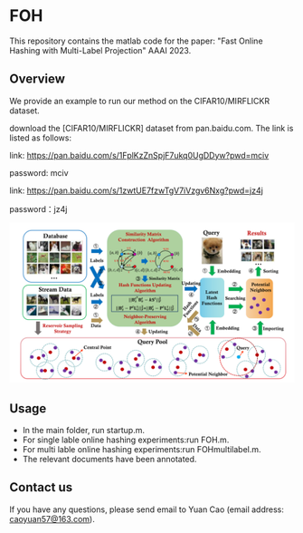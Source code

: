 # FOH
This repository contains the matlab code for the paper: "Fast Online Hashing with Multi-Label Projection" AAAI 2023.

## Overview
We provide an example to run our method on the CIFAR10/MIRFLICKR dataset.

download the [CIFAR10/MIRFLICKR] dataset from pan.baidu.com. The link is listed as follows:

link: https://pan.baidu.com/s/1FplKzZnSpjF7ukq0UgDDyw?pwd=mciv

password: mciv

link: https://pan.baidu.com/s/1zwtUE7fzwTgV7iVzgv6Nxg?pwd=jz4j 

password：jz4j

![图片alt](https://github.com/caoyuan57/FOH/blob/main/framework.png)
## Usage
- In the main folder, run startup.m.  
- For single lable online hashing experiments:run FOH.m.  
- For multi lable online hashing experiments:run FOHmultilabel.m.
- The relevant documents have been annotated.
## Contact us
If you have any questions, please send email to Yuan Cao (email address: caoyuan57@163.com). 
